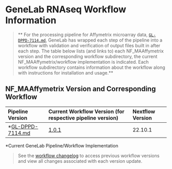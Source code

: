 # GeneLab RNAseq Workflow Information

> ** For the processing pipeline for Affymetrix microarray data,
[`GL-DPPD-7114.md`](../Pipeline_GL-DPPD-7114_Versions/GL-DPPD-7114.md),
GeneLab has wrapped each step of the pipeline into a workflow with validation and verification of output files built in after each step. The table below lists (and links to) each NF_MAAffymetrix version and the corresponding workflow subdirectory, the current NF_MAAffymetrix/workflow implementation is indicated. Each workflow subdirectory contains information about the workflow along with instructions for installation and usage.**  

## NF_MAAffymetrix Version and Corresponding Workflow

|Pipeline Version|Current Workflow Version (for respective pipeline version)|Nextflow Version|
|:---------------|:---------------------------------------------------------|:---------------|
|*[GL-DPPD-7114.md](../Pipeline_GL-DPPD-7114_Versions/GL-DPPD-7114.md)|[1.0.1](NF_MAAffymetrix)|22.10.1|

*Current GeneLab Pipeline/Workflow Implementation

> See the [workflow changelog](NF_MAAffymetrix/CHANGELOG.md) to access previous workflow versions and view all changes associated with each version update. 